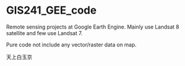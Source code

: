 # GIS241_GEE_code
Remote sensing projects at Google Earth Engine. Mainly use Landsat 8 satellite and few use Landsat 7.

Pure code not include any vector/raster data on map.

天上白玉京
